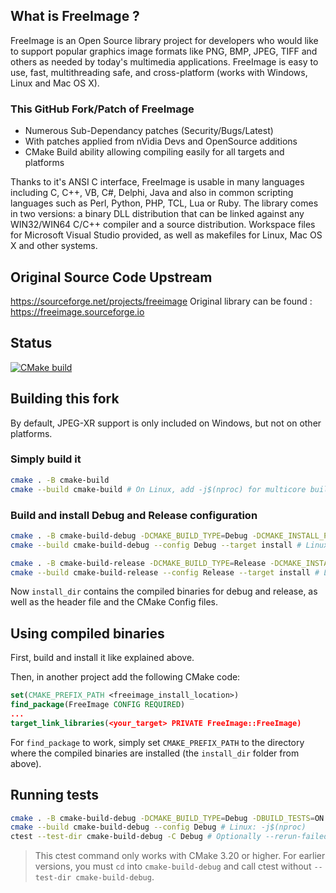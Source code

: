 What is FreeImage ?
-----------------------------------------------------------------------------
FreeImage is an Open Source library project for developers who would like to support popular graphics image formats like PNG, BMP, JPEG, TIFF and others as needed by today's multimedia applications.
FreeImage is easy to use, fast, multithreading safe, and cross-platform (works with Windows, Linux and Mac OS X).

### This GitHub Fork/Patch of FreeImage
 - Numerous Sub-Dependancy patches (Security/Bugs/Latest) 
 - With patches applied from nVidia Devs and OpenSource additions
 - CMake Build ability allowing compiling easily for all targets and platforms 

Thanks to it's ANSI C interface, FreeImage is usable in many languages including C, C++, VB, C#, Delphi, Java and also in common scripting languages such as Perl, Python, PHP, TCL, Lua or Ruby.
The library comes in two versions: a binary DLL distribution that can be linked against any WIN32/WIN64 C/C++ compiler and a source distribution.
Workspace files for Microsoft Visual Studio provided, as well as makefiles for Linux, Mac OS X and other systems.

## Original Source Code Upstream
https://sourceforge.net/projects/freeimage
Original library can be found : https://freeimage.sourceforge.io 

## Status

[![CMake build](https://github.com/danoli3/FreeImage/actions/workflows/cmake.yml/badge.svg)](https://github.com/danoli3/FreeImage/actions/workflows/cmake.yml)

## Building this fork

By default, JPEG-XR support is only included on Windows, but not on other platforms.

### Simply build it

```bash
cmake . -B cmake-build
cmake --build cmake-build # On Linux, add -j$(nproc) for multicore build
```

### Build and install Debug and Release configuration

```bash
cmake . -B cmake-build-debug -DCMAKE_BUILD_TYPE=Debug -DCMAKE_INSTALL_PREFIX=install_dir
cmake --build cmake-build-debug --config Debug --target install # Linux: -j$(nproc)

cmake . -B cmake-build-release -DCMAKE_BUILD_TYPE=Release -DCMAKE_INSTALL_PREFIX=install_dir
cmake --build cmake-build-release --config Release --target install # Linux: -j$(nproc)
```
Now `install_dir` contains the compiled binaries for debug and release, as well as the header file and the CMake Config files.

## Using compiled binaries

First, build and install it like explained above.

Then, in another project add the following CMake code:
```cmake
set(CMAKE_PREFIX_PATH <freeimage_install_location>)
find_package(FreeImage CONFIG REQUIRED)
...
target_link_libraries(<your_target> PRIVATE FreeImage::FreeImage)
```

For `find_package` to work, simply set `CMAKE_PREFIX_PATH` to the directory where the compiled binaries are installed (the `install_dir` folder from above).

## Running tests

```bash
cmake . -B cmake-build-debug -DCMAKE_BUILD_TYPE=Debug -DBUILD_TESTS=ON
cmake --build cmake-build-debug --config Debug # Linux: -j$(nproc)
ctest --test-dir cmake-build-debug -C Debug # Optionally --rerun-failed --output-on-failure
```

> This ctest command only works with CMake 3.20 or higher. For earlier versions, you must `cd` into `cmake-build-debug` and call ctest without `--test-dir cmake-build-debug`.
